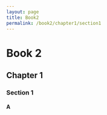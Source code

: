 ```yaml
---
layout: page
title: Book2
permalink: /book2/chapter1/section1
---
```

# Book 2

## Chapter 1

### Section 1

#### A